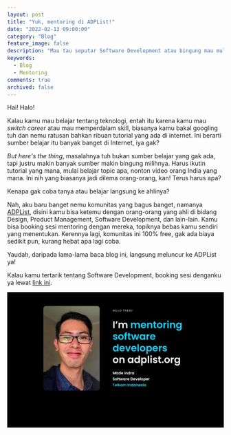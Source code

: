 ```yaml
---
layout: post
title: "Yuk, mentoring di ADPList!"
date: "2022-02-13 09:00:00"
category: "Blog"
feature_image: false
description: "Mau tau seputar Software Development atau bingung mau mulai belajar darimana? Ini dia salah satu jalan keluarnya!"
keywords:
  - Blog
  - Mentoring
comments: true
archived: false
---
```


Hai! Halo!

Kalau kamu mau belajar tentang teknologi, entah itu karena kamu mau *switch career* atau mau memperdalam skill, biasanya kamu bakal googling tuh dan nemu ratusan bahkan ribuan tutorial yang ada di internet. Ini berarti sumber belajar itu banyak banget di Internet, iya gak?

*But here's the thing*, masalahnya tuh bukan sumber belajar yang gak ada, tapi justru makin banyak sumber makin bingung milihnya. Harus ikutin tutorial yang mana, mulai belajar topic apa, nonton video orang India yang mana. Ini nih yang biasanya jadi dilema orang-orang, kan! Terus harus apa? 

Kenapa gak coba tanya atau belajar langsung ke ahlinya?

Nah, aku baru banget nemu komunitas yang bagus banget, namanya [ADPList](https://apdlist.org), disini kamu bisa ketemu dengan orang-orang yang ahli di bidang Design, Product Management, Software Development, dan lain-lain. Kamu bisa booking sesi mentoring dengan mereka, topiknya bebas kamu sendiri yang menentukan. Kerennya lagi, komunitas ini 100% free, gak ada biaya sedikit pun, kurang hebat apa lagi coba.

Yaudah, daripada lama-lama baca blog ini, langsung meluncur ke ADPList ya!

Kalau kamu tertarik tentang Software Development, booking sesi denganku ya lewat [link ini](https://adplist.org/mentors/made-indra).

![ADPList Swag](/assets/others/adplist-mentor-swag.jpeg)